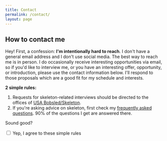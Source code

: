 ```yaml
---
title: Contact
permalink: /contact/
layout: page
---
```


## How to contact me

Hey! First, a confession: **I'm intentionally hard to reach**. I don't have a general email address and I don't use social media. The best way to reach me is in person. I do occasionally receive interesting opportunities via email, so if you'd like to interview me, or you have an interesting offer, opportunity, or introduction, please use the contact information below. I'll respond to those proposals which are a good fit for my schedule and interests.

**2 simple rules:**  

1. Requests for skeleton-related interviews should be directed to the offices of [USA Bobsled/Skeleton](https://www.usabs.com).
2. If you're asking advice on skeleton, first check my [frequently asked questions](/faqs). 90% of the questions I get are answered there.

Sound good?

<p>
<label>
  <input type="checkbox" onclick="showEmail()"> Yep, I agree to these simple rules
</label>
</p>

<p><strong id="myEmail" style="display:none;">kyle@kyletress.com</strong></p>

<script>
  function showEmail() {
    document.getElementById("myEmail").style.display = 'inline';
  }
</script>
